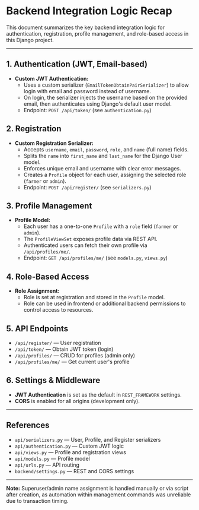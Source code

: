 # Backend Integration Logic Recap

This document summarizes the key backend integration logic for authentication, registration, profile management, and role-based access in this Django project.

---

## 1. Authentication (JWT, Email-based)
- **Custom JWT Authentication:**
  - Uses a custom serializer (`EmailTokenObtainPairSerializer`) to allow login with email and password instead of username.
  - On login, the serializer injects the username based on the provided email, then authenticates using Django's default user model.
  - Endpoint: `POST /api/token/` (see `authentication.py`)

## 2. Registration
- **Custom Registration Serializer:**
  - Accepts `username`, `email`, `password`, `role`, and `name` (full name) fields.
  - Splits the `name` into `first_name` and `last_name` for the Django User model.
  - Enforces unique email and username with clear error messages.
  - Creates a `Profile` object for each user, assigning the selected role (`farmer` or `admin`).
  - Endpoint: `POST /api/register/` (see `serializers.py`)

## 3. Profile Management
- **Profile Model:**
  - Each user has a one-to-one `Profile` with a `role` field (`farmer` or `admin`).
  - The `ProfileViewSet` exposes profile data via REST API.
  - Authenticated users can fetch their own profile via `/api/profiles/me/`.
  - Endpoint: `GET /api/profiles/me/` (see `models.py`, `views.py`)

## 4. Role-Based Access
- **Role Assignment:**
  - Role is set at registration and stored in the `Profile` model.
  - Role can be used in frontend or additional backend permissions to control access to resources.

## 5. API Endpoints
- `/api/register/` — User registration
- `/api/token/` — Obtain JWT token (login)
- `/api/profiles/` — CRUD for profiles (admin only)
- `/api/profiles/me/` — Get current user's profile

## 6. Settings & Middleware
- **JWT Authentication** is set as the default in `REST_FRAMEWORK` settings.
- **CORS** is enabled for all origins (development only).

---

## References
- `api/serializers.py` — User, Profile, and Register serializers
- `api/authentication.py` — Custom JWT logic
- `api/views.py` — Profile and registration views
- `api/models.py` — Profile model
- `api/urls.py` — API routing
- `backend/settings.py` — REST and CORS settings

---

**Note:** Superuser/admin name assignment is handled manually or via script after creation, as automation within management commands was unreliable due to transaction timing. 